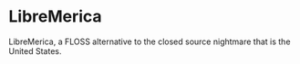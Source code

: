 # LibreMerica
LibreMerica, a FLOSS alternative to the closed source nightmare that is the United States.
